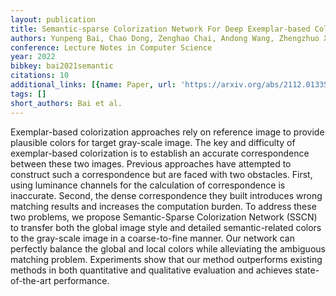 ```yaml
---
layout: publication
title: Semantic-sparse Colorization Network For Deep Exemplar-based Colorization
authors: Yunpeng Bai, Chao Dong, Zenghao Chai, Andong Wang, Zhengzhuo Xu, Chun Yuan
conference: Lecture Notes in Computer Science
year: 2022
bibkey: bai2021semantic
citations: 10
additional_links: [{name: Paper, url: 'https://arxiv.org/abs/2112.01335'}]
tags: []
short_authors: Bai et al.
---
```

Exemplar-based colorization approaches rely on reference image to provide
plausible colors for target gray-scale image. The key and difficulty of
exemplar-based colorization is to establish an accurate correspondence between
these two images. Previous approaches have attempted to construct such a
correspondence but are faced with two obstacles. First, using luminance
channels for the calculation of correspondence is inaccurate. Second, the dense
correspondence they built introduces wrong matching results and increases the
computation burden. To address these two problems, we propose Semantic-Sparse
Colorization Network (SSCN) to transfer both the global image style and
detailed semantic-related colors to the gray-scale image in a coarse-to-fine
manner. Our network can perfectly balance the global and local colors while
alleviating the ambiguous matching problem. Experiments show that our method
outperforms existing methods in both quantitative and qualitative evaluation
and achieves state-of-the-art performance.